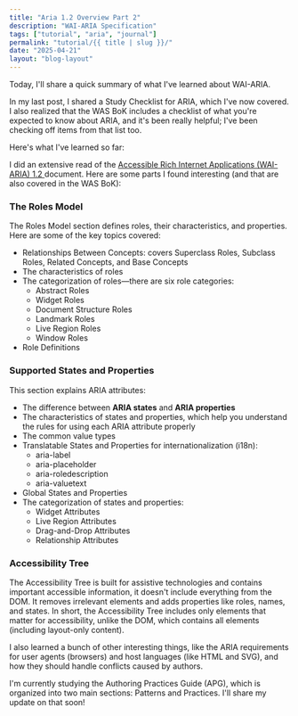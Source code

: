 ```yaml
---
title: "Aria 1.2 Overview Part 2"
description: "WAI-ARIA Specification"
tags: ["tutorial", "aria", "journal"]
permalink: "tutorial/{{ title | slug }}/"
date: "2025-04-21"
layout: "blog-layout"
---
```


<div class="blog">
  <p>Today, I'll share a quick summary of what I've learned about WAI-ARIA.</p>

  <p>In my last post, I shared a Study Checklist for ARIA, which I've now covered. I also realized that the WAS BoK 
    includes a checklist of what you're expected to know about ARIA, and it's been really helpful; I've been checking 
    off items from that list too.</p>

  <p class="text-2xl">Here's what I've learned so far:</p>

  <p>I did an extensive read of the 
    <a href="https://www.w3.org/TR/wai-aria-1.2/" target="_blank" rel="noopener noreferrer">
      Accessible Rich Internet Applications (WAI-ARIA) 1.2
    </a> 
    document. Here are some parts I found interesting (and that are also covered in the WAS BoK):
  </p>

  <h3>The Roles Model</h3>
  <p>The Roles Model section defines roles, their characteristics, and properties. Here are some of the key topics 
    covered:</p>
  <ul>
    <li>Relationships Between Concepts: covers Superclass Roles, Subclass Roles, Related Concepts, and Base Concepts</li>
    <li>The characteristics of roles</li>
    <li>The categorization of roles—there are six role categories:
      <ul>
        <li>Abstract Roles</li>
        <li>Widget Roles</li>
        <li>Document Structure Roles</li>
        <li>Landmark Roles</li>
        <li>Live Region Roles</li>
        <li>Window Roles</li>
      </ul>
    </li>
    <li>Role Definitions</li>
  </ul>

  <h3>Supported States and Properties</h3>
  <p>This section explains ARIA attributes:</p>
  <ul>
    <li>The difference between <strong>ARIA states</strong> and <strong>ARIA properties</strong></li>
    <li>The characteristics of states and properties, which help you understand the rules for using each ARIA attribute properly</li>
    <li>The common value types</li>
    <li>Translatable States and Properties for internationalization (i18n):
      <ul>
        <li>aria-label</li>
        <li>aria-placeholder</li>
        <li>aria-roledescription</li>
        <li>aria-valuetext</li>
      </ul>
    </li>
    <li>Global States and Properties</li>
    <li>The categorization of states and properties:
      <ul>
        <li>Widget Attributes</li>
        <li>Live Region Attributes</li>
        <li>Drag-and-Drop Attributes</li>
        <li>Relationship Attributes</li>
      </ul>
    </li>
  </ul>
  <h3>Accessibility Tree</h3>
  <p>The Accessibility Tree is built for assistive technologies and contains important accessible information, it doesn't 
    include everything from the DOM. It removes irrelevant elements and adds properties like roles, names, and states.
    In short, the Accessibility Tree includes only elements that matter for accessibility, unlike the DOM, which contains 
    all elements (including layout-only content).</p>

  <p>I also learned a bunch of other interesting things, like the ARIA requirements for user agents (browsers) and host 
    languages (like HTML and SVG), and how they should handle conflicts caused by authors.</p>

  <p>I'm currently studying the Authoring Practices Guide (APG), which is organized into two main sections: Patterns and 
    Practices. I'll share my update on that soon!</p>
</div>
